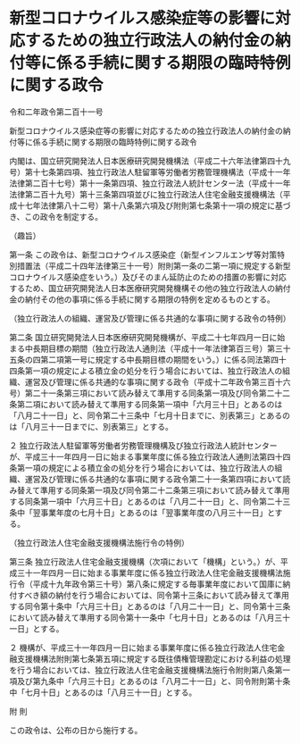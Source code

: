 # 新型コロナウイルス感染症等の影響に対応するための独立行政法人の納付金の納付等に係る手続に関する期限の臨時特例に関する政令

令和二年政令第二百十一号

新型コロナウイルス感染症等の影響に対応するための独立行政法人の納付金の納付等に係る手続に関する期限の臨時特例に関する政令

内閣は、国立研究開発法人日本医療研究開発機構法（平成二十六年法律第四十九号）第十七条第四項、独立行政法人駐留軍等労働者労務管理機構法（平成十一年法律第二百十七号）第十一条第四項、独立行政法人統計センター法（平成十一年法律第二百十九号）第十三条第四項並びに独立行政法人住宅金融支援機構法（平成十七年法律第八十二号）第十八条第六項及び附則第七条第十一項の規定に基づき、この政令を制定する。

（趣旨）

第一条 この政令は、新型コロナウイルス感染症（新型インフルエンザ等対策特別措置法（平成二十四年法律第三十一号）附則第一条の二第一項に規定する新型コロナウイルス感染症をいう。）及びそのまん延防止のための措置の影響に対応するため、国立研究開発法人日本医療研究開発機構その他の独立行政法人の納付金の納付その他の事項に係る手続に関する期限の特例を定めるものとする。

（独立行政法人の組織、運営及び管理に係る共通的な事項に関する政令の特例）

第二条 国立研究開発法人日本医療研究開発機構が、平成二十七年四月一日に始まる中長期目標の期間（独立行政法人通則法（平成十一年法律第百三号）第三十五条の四第二項第一号に規定する中長期目標の期間をいう。）に係る同法第四十四条第一項の規定による積立金の処分を行う場合においては、独立行政法人の組織、運営及び管理に係る共通的な事項に関する政令（平成十二年政令第三百十六号）第二十一条第三項において読み替えて準用する同条第一項及び同令第二十二条第二項において読み替えて準用する同条第一項中「六月三十日」とあるのは「八月二十一日」と、同令第二十三条中「七月十日までに、別表第三」とあるのは「八月三十一日までに、別表第三」とする。

２ 独立行政法人駐留軍等労働者労務管理機構及び独立行政法人統計センターが、平成三十一年四月一日に始まる事業年度に係る独立行政法人通則法第四十四条第一項の規定による積立金の処分を行う場合においては、独立行政法人の組織、運営及び管理に係る共通的な事項に関する政令第二十一条第四項において読み替えて準用する同条第一項及び同令第二十二条第三項において読み替えて準用する同条第一項中「六月三十日」とあるのは「八月二十一日」と、同令第二十三条中「翌事業年度の七月十日」とあるのは「翌事業年度の八月三十一日」とする。

（独立行政法人住宅金融支援機構法施行令の特例）

第三条 独立行政法人住宅金融支援機構（次項において「機構」という。）が、平成三十一年四月一日に始まる事業年度に係る独立行政法人住宅金融支援機構法施行令（平成十九年政令第三十号）第八条に規定する毎事業年度において国庫に納付すべき額の納付を行う場合においては、同令第十三条において読み替えて準用する同令第十条中「六月三十日」とあるのは「八月二十一日」と、同令第十三条において読み替えて準用する同令第十一条中「七月十日」とあるのは「八月三十一日」とする。

２ 機構が、平成三十一年四月一日に始まる事業年度に係る独立行政法人住宅金融支援機構法附則第七条第五項に規定する既往債権管理勘定における利益の処理を行う場合においては、独立行政法人住宅金融支援機構法施行令附則第八条第一項及び第九条中「六月三十日」とあるのは「八月二十一日」と、同令附則第十条中「七月十日」とあるのは「八月三十一日」とする。

附 則

この政令は、公布の日から施行する。
